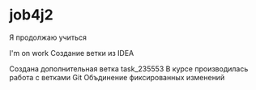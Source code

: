 ﻿# job4j2

Я продолжаю учиться

I'm on work
Создание ветки из IDEA

Создана дополнительная ветка task_235553
В курсе производилась работа с ветками Git
Объдинение фиксированных изменений

